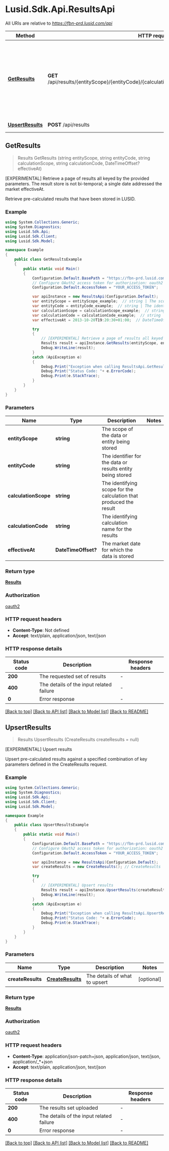 # Lusid.Sdk.Api.ResultsApi

All URIs are relative to *https://fbn-prd.lusid.com/api*

Method | HTTP request | Description
------------- | ------------- | -------------
[**GetResults**](ResultsApi.md#getresults) | **GET** /api/results/{entityScope}/{entityCode}/{calculationScope}/{calculationCode}/{effectiveAt} | [EXPERIMENTAL] Retrieve a page of results all keyed by the provided parameters. The result store is not bi-temporal; a single date  addressed the market effectiveAt.
[**UpsertResults**](ResultsApi.md#upsertresults) | **POST** /api/results | [EXPERIMENTAL] Upsert results



## GetResults

> Results GetResults (string entityScope, string entityCode, string calculationScope, string calculationCode, DateTimeOffset? effectiveAt)

[EXPERIMENTAL] Retrieve a page of results all keyed by the provided parameters. The result store is not bi-temporal; a single date  addressed the market effectiveAt.

Retrieve pre-calculated results that have been stored in LUSID.

### Example

```csharp
using System.Collections.Generic;
using System.Diagnostics;
using Lusid.Sdk.Api;
using Lusid.Sdk.Client;
using Lusid.Sdk.Model;

namespace Example
{
    public class GetResultsExample
    {
        public static void Main()
        {
            Configuration.Default.BasePath = "https://fbn-prd.lusid.com/api";
            // Configure OAuth2 access token for authorization: oauth2
            Configuration.Default.AccessToken = "YOUR_ACCESS_TOKEN";

            var apiInstance = new ResultsApi(Configuration.Default);
            var entityScope = entityScope_example;  // string | The scope of the data or entity being stored
            var entityCode = entityCode_example;  // string | The identifier for the data or results entity being stored
            var calculationScope = calculationScope_example;  // string | The identifying scope for the calculation that produced the result
            var calculationCode = calculationCode_example;  // string | The identifying calculation name for the results
            var effectiveAt = 2013-10-20T19:20:30+01:00;  // DateTimeOffset? | The market date for which the data is stored

            try
            {
                // [EXPERIMENTAL] Retrieve a page of results all keyed by the provided parameters. The result store is not bi-temporal; a single date  addressed the market effectiveAt.
                Results result = apiInstance.GetResults(entityScope, entityCode, calculationScope, calculationCode, effectiveAt);
                Debug.WriteLine(result);
            }
            catch (ApiException e)
            {
                Debug.Print("Exception when calling ResultsApi.GetResults: " + e.Message );
                Debug.Print("Status Code: "+ e.ErrorCode);
                Debug.Print(e.StackTrace);
            }
        }
    }
}
```

### Parameters


Name | Type | Description  | Notes
------------- | ------------- | ------------- | -------------
 **entityScope** | **string**| The scope of the data or entity being stored | 
 **entityCode** | **string**| The identifier for the data or results entity being stored | 
 **calculationScope** | **string**| The identifying scope for the calculation that produced the result | 
 **calculationCode** | **string**| The identifying calculation name for the results | 
 **effectiveAt** | **DateTimeOffset?**| The market date for which the data is stored | 

### Return type

[**Results**](Results.md)

### Authorization

[oauth2](../README.md#oauth2)

### HTTP request headers

- **Content-Type**: Not defined
- **Accept**: text/plain, application/json, text/json

### HTTP response details
| Status code | Description | Response headers |
|-------------|-------------|------------------|
| **200** | The requested set of results |  -  |
| **400** | The details of the input related failure |  -  |
| **0** | Error response |  -  |

[[Back to top]](#)
[[Back to API list]](../README.md#documentation-for-api-endpoints)
[[Back to Model list]](../README.md#documentation-for-models)
[[Back to README]](../README.md)


## UpsertResults

> Results UpsertResults (CreateResults createResults = null)

[EXPERIMENTAL] Upsert results

Upsert pre-calculated results against a specified combination of key parameters defined in the CreateResults request.

### Example

```csharp
using System.Collections.Generic;
using System.Diagnostics;
using Lusid.Sdk.Api;
using Lusid.Sdk.Client;
using Lusid.Sdk.Model;

namespace Example
{
    public class UpsertResultsExample
    {
        public static void Main()
        {
            Configuration.Default.BasePath = "https://fbn-prd.lusid.com/api";
            // Configure OAuth2 access token for authorization: oauth2
            Configuration.Default.AccessToken = "YOUR_ACCESS_TOKEN";

            var apiInstance = new ResultsApi(Configuration.Default);
            var createResults = new CreateResults(); // CreateResults | The details of what to upsert (optional) 

            try
            {
                // [EXPERIMENTAL] Upsert results
                Results result = apiInstance.UpsertResults(createResults);
                Debug.WriteLine(result);
            }
            catch (ApiException e)
            {
                Debug.Print("Exception when calling ResultsApi.UpsertResults: " + e.Message );
                Debug.Print("Status Code: "+ e.ErrorCode);
                Debug.Print(e.StackTrace);
            }
        }
    }
}
```

### Parameters


Name | Type | Description  | Notes
------------- | ------------- | ------------- | -------------
 **createResults** | [**CreateResults**](CreateResults.md)| The details of what to upsert | [optional] 

### Return type

[**Results**](Results.md)

### Authorization

[oauth2](../README.md#oauth2)

### HTTP request headers

- **Content-Type**: application/json-patch+json, application/json, text/json, application/_*+json
- **Accept**: text/plain, application/json, text/json

### HTTP response details
| Status code | Description | Response headers |
|-------------|-------------|------------------|
| **200** | The results set uploaded |  -  |
| **400** | The details of the input related failure |  -  |
| **0** | Error response |  -  |

[[Back to top]](#)
[[Back to API list]](../README.md#documentation-for-api-endpoints)
[[Back to Model list]](../README.md#documentation-for-models)
[[Back to README]](../README.md)

